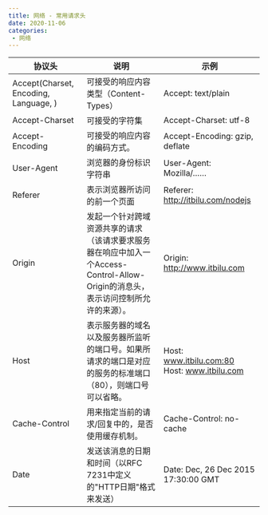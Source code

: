 ```yaml
---
title: 网络 - 常用请求头
date: 2020-11-06
categories:
 - 网络
---
```


协议头 | 说明 | 示例 
---|---|---
Accept(Charset, Encoding, Language, ) | 可接受的响应内容类型（Content-Types）| Accept: text/plain
Accept-Charset | 可接受的字符集 | Accept-Charset: utf-8
Accept-Encoding | 可接受的响应内容的编码方式。 | Accept-Encoding: gzip, deflate
User-Agent | 浏览器的身份标识字符串 | User-Agent: Mozilla/……	
Referer | 表示浏览器所访问的前一个页面 | Referer: http://itbilu.com/nodejs
Origin | 发起一个针对跨域资源共享的请求（该请求要求服务器在响应中加入一个Access-Control-Allow-Origin的消息头，表示访问控制所允许的来源）。 | Origin: http://www.itbilu.com
Host | 表示服务器的域名以及服务器所监听的端口号。如果所请求的端口是对应的服务的标准端口（80），则端口号可以省略。| Host: www.itbilu.com:80 Host: www.itbilu.com
Cache-Control | 用来指定当前的请求/回复中的，是否使用缓存机制。 | Cache-Control: no-cache
Date | 发送该消息的日期和时间（以RFC 7231中定义的"HTTP日期"格式来发送）| Date: Dec, 26 Dec 2015 17:30:00 GMT
